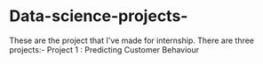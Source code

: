 # Data-science-projects-
These are the project that I've made for internship.
There are three projects:- 
  Project 1 : Predicting Customer Behaviour 

  
